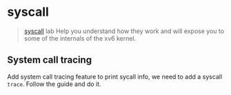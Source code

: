 # syscall

> [syscall](https://pdos.csail.mit.edu/6.S081/2021/labs/syscall.html) lab Help
> you understand how they work and will expose you to some of the internals of
> the xv6 kernel.

## System call tracing

Add system call tracing feature to print sycall info, we need to add a syscall
`trace`. Follow the guide and do it.

